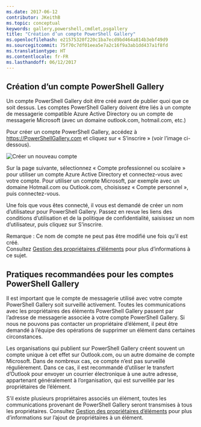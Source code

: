 ```yaml
---
ms.date: 2017-06-12
contributor: JKeithB
ms.topic: conceptual
keywords: gallery,powershell,cmdlet,psgallery
title: "Création d’un compte PowerShell Gallery"
ms.openlocfilehash: e21575320f220c1ba7ecd9bd464a814b3ebf49d9
ms.sourcegitcommit: 75f70c7df01eea5e7a2c16f9a3ab1dd437a1f8fd
ms.translationtype: HT
ms.contentlocale: fr-FR
ms.lasthandoff: 06/12/2017
---
```

<a id="creating-a-powershell-gallery-account" class="xliff"></a>
## Création d’un compte PowerShell Gallery

Un compte PowerShell Gallery doit être créé avant de publier quoi que ce soit dessus. Les comptes PowerShell Gallery doivent être liés à un compte de messagerie compatible Azure Active Directory ou un compte de messagerie Microsoft (avec un domaine outlook.com, hotmail.com, etc.)

Pour créer un compte PowerShell Gallery, accédez à https://PowerShellGallery.com et cliquez sur « S’inscrire » (voir l’image ci-dessous). 

![Créer un nouveau compte](./images/CreatingAccount-Register.png)

Sur la page suivante, sélectionnez « Compte professionnel ou scolaire » pour utiliser un compte Azure Active Directory et connectez-vous avec votre compte. Pour utiliser un compte Microsoft, par exemple avec un domaine Hotmail.com ou Outlook.com, choisissez « Compte personnel », puis connectez-vous. 

Une fois que vous êtes connecté, il vous est demandé de créer un nom d’utilisateur pour PowerShell Gallery. Passez en revue les liens des conditions d’utilisation et de la politique de confidentialité, saisissez un nom d’utilisateur, puis cliquez sur S’inscrire.

Remarque : Ce nom de compte ne peut pas être modifié une fois qu’il est créé.  
Consultez [Gestion des propriétaires d’éléments](https://msdn.microsoft.com/en-us/powershell/gallery/psgallery/managing-item-owners) pour plus d’informations à ce sujet.

<a id="recommended-practices-for-powershell-gallery-accounts" class="xliff"></a>
## Pratiques recommandées pour les comptes PowerShell Gallery

Il est important que le compte de messagerie utilisé avec votre compte PowerShell Gallery soit surveillé activement.
Toutes les communications avec les propriétaires des éléments PowerShell Gallery passent par l’adresse de messagerie associée à votre compte PowerShell Gallery.
Si nous ne pouvons pas contacter un propriétaire d’élément, il peut être demandé à l’équipe des opérations de supprimer un élément dans certaines circonstances.

Les organisations qui publient sur PowerShell Gallery créent souvent un compte unique à cet effet sur Outlook.com, ou un autre domaine de compte Microsoft.
Dans de nombreux cas, ce compte n’est pas surveillé régulièrement. Dans ce cas, il est recommandé d’utiliser le transfert d’Outlook pour envoyer un courrier électronique à une autre adresse, appartenant généralement à l’organisation, qui est surveillée par les propriétaires de l’élément.

S’il existe plusieurs propriétaires associés un élément, toutes les communications provenant de PowerShell Gallery seront transmises à tous les propriétaires.
Consultez [Gestion des propriétaires d’éléments](https://msdn.microsoft.com/en-us/powershell/gallery/psgallery/managing-item-owners) pour plus d’informations sur l’ajout de propriétaires à un élément. 

